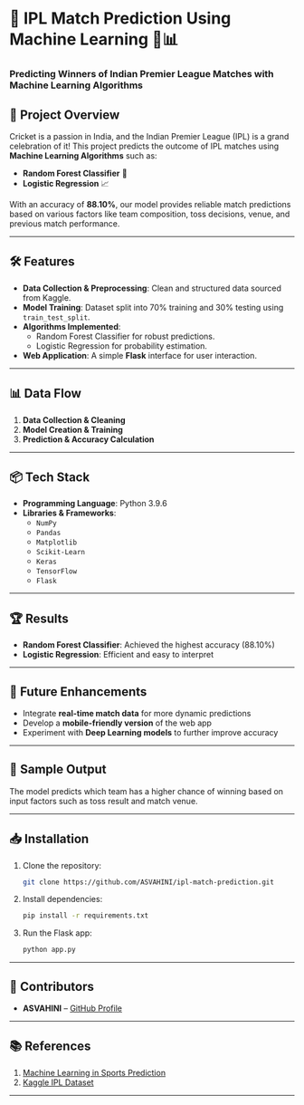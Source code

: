 # 🏏 IPL Match Prediction Using Machine Learning 🧠📊  
### Predicting Winners of Indian Premier League Matches with Machine Learning Algorithms  

## 🚀 Project Overview  
Cricket is a passion in India, and the Indian Premier League (IPL) is a grand celebration of it! This project predicts the outcome of IPL matches using **Machine Learning Algorithms** such as:  
- **Random Forest Classifier** 🌲  
- **Logistic Regression** 📈  

With an accuracy of **88.10%**, our model provides reliable match predictions based on various factors like team composition, toss decisions, venue, and previous match performance.

---

## 🛠️ Features  
- **Data Collection & Preprocessing**: Clean and structured data sourced from Kaggle.  
- **Model Training**: Dataset split into 70% training and 30% testing using `train_test_split`.  
- **Algorithms Implemented**:  
  - Random Forest Classifier for robust predictions.  
  - Logistic Regression for probability estimation.  
- **Web Application**: A simple **Flask** interface for user interaction.

---

## 📊 Data Flow  
1. **Data Collection & Cleaning**  
2. **Model Creation & Training**  
3. **Prediction & Accuracy Calculation**  

---

## 📦 Tech Stack  
- **Programming Language**: Python 3.9.6  
- **Libraries & Frameworks**:  
  - `NumPy`  
  - `Pandas`  
  - `Matplotlib`  
  - `Scikit-Learn`  
  - `Keras`  
  - `TensorFlow`  
  - `Flask`  

---

## 🏆 Results  
- **Random Forest Classifier**: Achieved the highest accuracy (88.10%)  
- **Logistic Regression**: Efficient and easy to interpret  

---

## 🔮 Future Enhancements  
- Integrate **real-time match data** for more dynamic predictions  
- Develop a **mobile-friendly version** of the web app  
- Experiment with **Deep Learning models** to further improve accuracy  

---

## 📸 Sample Output  
The model predicts which team has a higher chance of winning based on input factors such as toss result and match venue.

---

## 📥 Installation  
1. Clone the repository:  
   ```bash
   git clone https://github.com/ASVAHINI/ipl-match-prediction.git
   ```  
2. Install dependencies:  
   ```bash
   pip install -r requirements.txt
   ```  
3. Run the Flask app:  
   ```bash
   python app.py
   ```  

---

## 🤝 Contributors  
- **ASVAHINI** – [GitHub Profile](https://github.com/yourusername)  

---

## 📚 References  
1. [Machine Learning in Sports Prediction](https://en.wikipedia.org/wiki/Machine_learning)  
2. [Kaggle IPL Dataset](https://www.kaggle.com/)  

---
